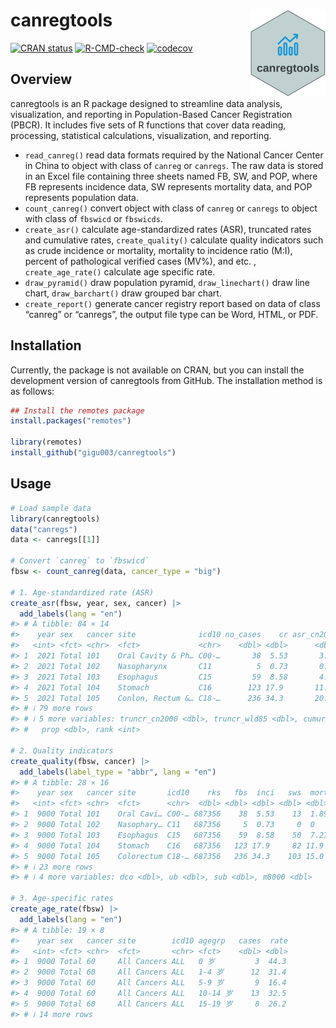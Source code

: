 
<!-- README.md is generated from README.Rmd. Please edit that file -->

# canregtools <img src="man/figures/logo.png" align="right" height="139" alt="" />

<!-- badges: start -->

[![CRAN
status](https://www.r-pkg.org/badges/version/canregtools)](https://CRAN.R-project.org/package=canregtools)
[![R-CMD-check](https://github.com/gigu003/canregtools/actions/workflows/R-CMD-check.yaml/badge.svg)](https://github.com/gigu003/canregtools/actions/workflows/R-CMD-check.yaml)
[![codecov](https://codecov.io/gh/gigu003/canregtools/branch/main/graph/badge.svg)](https://codecov.io/gh/gigu003/canregtools)
<!-- badges: end -->

## Overview

canregtools is an R package designed to streamline data analysis,
visualization, and reporting in Population-Based Cancer Registration
(PBCR). It includes five sets of R functions that cover data reading,
processing, statistical calculations, visualization, and reporting.

- `read_canreg()` read data formats required by the National Cancer
  Center in China to object with class of `canreg` or `canregs`. The raw
  data is stored in an Excel file containing three sheets named FB, SW,
  and POP, where FB represents incidence data, SW represents mortality
  data, and POP represents population data.
- `count_canreg()` convert object with class of `canreg` or `canregs` to
  object with class of `fbswicd` or `fbswicds`.
- `create_asr()` calculate age-standardized rates (ASR), truncated rates
  and cumulative rates, `create_quality()` calculate quality indicators
  such as crude incidence or mortality, mortality to incidence ratio
  (M:I), percent of pathological verified cases (MV%), and etc. ,
  `create_age_rate()` calculate age specific rate.
- `draw_pyramid()` draw population pyramid, `draw_linechart()` draw line
  chart, `draw_barchart()` draw grouped bar chart.
- `create_report()` generate cancer registry report based on data of
  class “canreg” or “canregs”, the output file type can be Word, HTML,
  or PDF.

## Installation

Currently, the package is not available on CRAN, but you can install the
development version of canregtools from GitHub. The installation method
is as follows:

``` r
## Install the remotes package
install.packages("remotes")

library(remotes)
install_github("gigu003/canregtools")
```

## Usage

``` r
# Load sample data
library(canregtools)
data("canregs")
data <- canregs[[1]]

# Convert `canreg` to `fbswicd`
fbsw <- count_canreg(data, cancer_type = "big")

# 1. Age-standardized rate (ASR)
create_asr(fbsw, year, sex, cancer) |>
  add_labels(lang = "en")
#> # A tibble: 84 × 14
#>    year sex   cancer site              icd10 no_cases    cr asr_cn2000 asr_wld85
#>   <int> <fct> <chr>  <fct>             <chr>    <dbl> <dbl>      <dbl>     <dbl>
#> 1  2021 Total 101    Oral Cavity & Ph… C00-…       38  5.53       3.74      3.79
#> 2  2021 Total 102    Nasopharynx       C11          5  0.73       0.71      0.71
#> 3  2021 Total 103    Esophagus         C15         59  8.58       4.53      4.85
#> 4  2021 Total 104    Stomach           C16        123 17.9       11.1      11.2 
#> 5  2021 Total 105    Conlon, Rectum &… C18-…      236 34.3       20.6      20.2 
#> # ℹ 79 more rows
#> # ℹ 5 more variables: truncr_cn2000 <dbl>, truncr_wld85 <dbl>, cumur <dbl>,
#> #   prop <dbl>, rank <int>

# 2. Quality indicators
create_quality(fbsw, cancer) |>
  add_labels(label_type = "abbr", lang = "en")
#> # A tibble: 28 × 16
#>    year sex   cancer site       icd10    rks   fbs  inci   sws  mort    mi    mv
#>   <int> <fct> <chr>  <fct>      <chr>  <dbl> <dbl> <dbl> <dbl> <dbl> <dbl> <dbl>
#> 1  9000 Total 101    Oral Cavi… C00-… 687356    38  5.53    13  1.89  0.34  73.7
#> 2  9000 Total 102    Nasophary… C11   687356     5  0.73     0  0     0     40  
#> 3  9000 Total 103    Esophagus  C15   687356    59  8.58    50  7.27  0.85  74.6
#> 4  9000 Total 104    Stomach    C16   687356   123 17.9     82 11.9   0.67  71.5
#> 5  9000 Total 105    Colorectum C18-… 687356   236 34.3    103 15.0   0.44  77.5
#> # ℹ 23 more rows
#> # ℹ 4 more variables: dco <dbl>, ub <dbl>, sub <dbl>, m8000 <dbl>

# 3. Age-specific rates
create_age_rate(fbsw) |>
  add_labels(lang = "en")
#> # A tibble: 19 × 8
#>    year sex   cancer site        icd10 agegrp   cases  rate
#>   <int> <fct> <chr>  <fct>       <chr> <fct>    <dbl> <dbl>
#> 1  9000 Total 60     All Cancers ALL   0 岁         3  44.3
#> 2  9000 Total 60     All Cancers ALL   1-4 岁      12  31.4
#> 3  9000 Total 60     All Cancers ALL   5-9 岁       9  16.4
#> 4  9000 Total 60     All Cancers ALL   10-14 岁    13  32.5
#> 5  9000 Total 60     All Cancers ALL   15-19 岁     8  26.2
#> # ℹ 14 more rows
```
